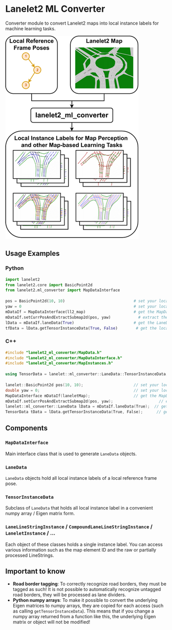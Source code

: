 # Lanelet2 ML Converter

Converter module to convert Lanelet2 maps into local instance labels for machine learning tasks.

![](doc/summary_flowchart.png)

## Usage Examples

### Python

```python
import lanelet2
from lanelet2.core import BasicPoint2d
from lanelet2.ml_converter import MapDataInterface

pos = BasicPoint2d(10, 10)                              # set your local reference frame origin
yaw = 0                                                 # set your local reference frame yaw angle (heading)
mDataIf = MapDataInterface(ll2_map)                     # get the MapDataInterface object and pass the ll2 map
mDataIf.setCurrPosAndExtractSubmap2d(pos, yaw)            # extract the local submap 
lData = mDataIf.laneData(True)                          # get the LaneData local instance labels
tfData = lData.getTensorInstanceData(True, False)        # get the local instance labels as numpy arrays
```

### C++
```c++
#include "lanelet2_ml_converter/MapData.h"
#include "lanelet2_ml_converter/MapDataInterface.h"
#include "lanelet2_ml_converter/MapInstances.h"

using TensorData = lanelet::ml_converter::LaneData::TensorInstanceData;

lanelet::BasicPoint2d pos(10, 10);                      // set your local reference frame origin
double yaw = 0;                                         // set your local reference frame yaw angle (heading)
MapDataInterface mDataIf(laneletMap);                   // get the MapDataInterface object and pass the ll2 map
mDataIf.setCurrPosAndExtractSubmap2d(pos, yaw);                    // extract the local submap 
lanelet::ml_converter::LaneData lData = mDataIf.laneData(True);  // get the LaneData local instance labels
TensorData tData = lData.getTensorInstanceData(True, False);      // get the local instance labels as Eigen mats
```

## Components

### `MapDataInterface`

Main interface class that is used to generate `LaneData` objects.

### `LaneData`

`LaneData` objects hold all local instance labels of a local reference frame pose.

### `TensorInstanceData`

Subclass of `LaneData` that holds all local instance label in a convenient numpy array / Eigen matrix form.

### `LaneLineStringInstance` / `CompoundLaneLineStringInstance` / `LaneletInstance` / ...

Each object of these classes holds a single instance label. You can access various information such as the map element ID and the raw or partially processed LineStrings.

## Important to know

- **Road border tagging**: To correctly recognize road borders, they must be tagged as such! It is not possible to automatically recognize untagged road borders, they will be processed as lane dividers.
- **Python numpy arrays**: To make it possible to convert the underlying Eigen matrices to numpy arrays, they are copied for each access (such as calling `getTensorInstanceData`). This means that if you change a numpy array returned from a function like this, the underlying Eigen matrix or object will not be modified! 